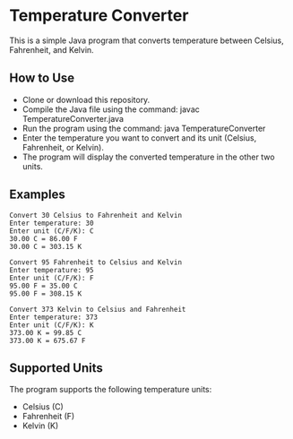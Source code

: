 # Temperature Converter
This is a simple Java program that converts temperature between Celsius, Fahrenheit, and Kelvin.

## How to Use
- Clone or download this repository.
- Compile the Java file using the command: javac TemperatureConverter.java
- Run the program using the command: java TemperatureConverter
- Enter the temperature you want to convert and its unit (Celsius, Fahrenheit, or Kelvin).
- The program will display the converted temperature in the other two units.


## Examples
```
Convert 30 Celsius to Fahrenheit and Kelvin
Enter temperature: 30
Enter unit (C/F/K): C
30.00 C = 86.00 F
30.00 C = 303.15 K

Convert 95 Fahrenheit to Celsius and Kelvin
Enter temperature: 95
Enter unit (C/F/K): F
95.00 F = 35.00 C
95.00 F = 308.15 K

Convert 373 Kelvin to Celsius and Fahrenheit
Enter temperature: 373
Enter unit (C/F/K): K
373.00 K = 99.85 C
373.00 K = 675.67 F
```
## Supported Units
The program supports the following temperature units:
- Celsius (C)
- Fahrenheit (F)
- Kelvin (K)
